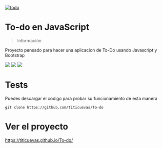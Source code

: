 <a href="https://ibb.co/g4MBryh"><img src="https://i.ibb.co/1zfw0Zj/todo.jpg" alt="todo" border="0" ></a>

# To-do en JavaScript
> Información
 



Proyecto pensado para hacer una aplicacion de To-Do usando Javascript y Bootstrap
<p>
 <img src="https://img.shields.io/badge/JavaScript-F7DF1E?style=for-the-badge&logo=javascript&logoColor=black">
 <img src="https://img.shields.io/badge/HTML5-E34F26?style=for-the-badge&logo=html5&logoColor=white">
 <img src="https://img.shields.io/badge/Bootstrap-563D7C?style=for-the-badge&logo=bootstrap&logoColor=white">
 </p>

# Tests
Puedes descargar el codigo para probar su funcionamiento de esta manera

```shell
git clone https://github.com/titicuevas/To-do
```
# Ver el proyecto
<a href="https://github.com/titicuevas/TresenRaya"></a>
https://titicuevas.github.io/To-do/
